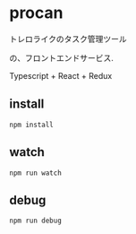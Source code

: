 # procan
トレロライクのタスク管理ツール

の、フロントエンドサービス.

Typescript + React + Redux

## install
```
npm install
```

## watch
```
npm run watch
```

## debug
```
npm run debug
```
